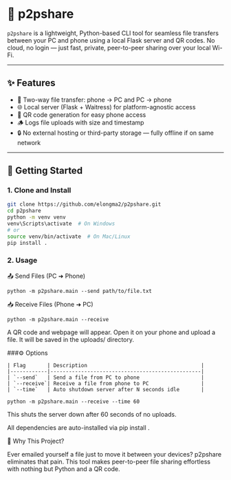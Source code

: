# 📡 p2pshare

`p2pshare` is a lightweight, Python-based CLI tool for seamless file transfers between your PC and phone using a local Flask server and QR codes. No cloud, no login — just fast, private, peer-to-peer sharing over your local Wi-Fi.

---

## ✨ Features

- 🔁 Two-way file transfer: phone → PC and PC → phone
- 🌐 Local server (Flask + Waitress) for platform-agnostic access
- 📱 QR code generation for easy phone access
- 🪵 Logs file uploads with size and timestamp
- 🔒 No external hosting or third-party storage — fully offline if on same network

---

## 🚀 Getting Started

### 1. Clone and Install

```bash
git clone https://github.com/elongma2/p2pshare.git
cd p2pshare
python -m venv venv
venv\Scripts\activate  # On Windows
# or
source venv/bin/activate  # On Mac/Linux
pip install .
```

### 2. Usage
📤 Send Files (PC ➜ Phone)
```
python -m p2pshare.main --send path/to/file.txt
```

📥 Receive Files (Phone ➜ PC)
```
python -m p2pshare.main --receive
```

A QR code and webpage will appear. Open it on your phone and upload a file. It will be saved in the uploads/ directory.

###⚙️ Options
```
| Flag       | Description                                     |
|------------|-------------------------------------------------|
| `--send`   | Send a file from PC to phone                    |
| `--receive`| Receive a file from phone to PC                 |
| `--time`   | Auto shutdown server after N seconds idle       |

python -m p2pshare.main --receive --time 60
```

This shuts the server down after 60 seconds of no uploads.

All dependencies are auto-installed via pip install .

🧠 Why This Project?

Ever emailed yourself a file just to move it between your devices? p2pshare eliminates that pain. This tool makes peer-to-peer file sharing effortless with nothing but Python and a QR code.

